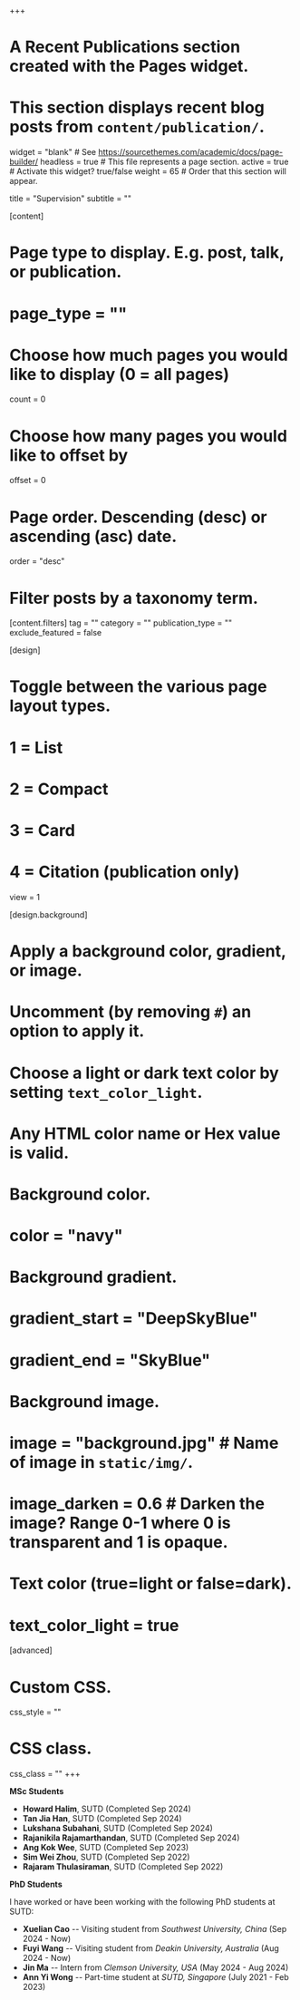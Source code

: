 +++
# A Recent Publications section created with the Pages widget.
# This section displays recent blog posts from `content/publication/`.

widget = "blank"  # See https://sourcethemes.com/academic/docs/page-builder/
headless = true  # This file represents a page section.
active = true  # Activate this widget? true/false
weight = 65  # Order that this section will appear.

title = "Supervision"
subtitle = ""

[content]
  # Page type to display. E.g. post, talk, or publication.
  # page_type = ""
  
  # Choose how much pages you would like to display (0 = all pages)
  count = 0
  
  # Choose how many pages you would like to offset by
  offset = 0

  # Page order. Descending (desc) or ascending (asc) date.
  order = "desc"

  # Filter posts by a taxonomy term.
  [content.filters]
    tag = ""
    category = ""
    publication_type = ""
    exclude_featured = false
  
[design]
  # Toggle between the various page layout types.
  #   1 = List
  #   2 = Compact
  #   3 = Card
  #   4 = Citation (publication only)
  view = 1
  
[design.background]
  # Apply a background color, gradient, or image.
  #   Uncomment (by removing `#`) an option to apply it.
  #   Choose a light or dark text color by setting `text_color_light`.
  #   Any HTML color name or Hex value is valid.
    
  # Background color.
  # color = "navy"
  
  # Background gradient.
  # gradient_start = "DeepSkyBlue"
  # gradient_end = "SkyBlue"
  
  # Background image.
  # image = "background.jpg"  # Name of image in `static/img/`.
  # image_darken = 0.6  # Darken the image? Range 0-1 where 0 is transparent and 1 is opaque.

  # Text color (true=light or false=dark).
  # text_color_light = true  
  
[advanced]
 # Custom CSS. 
 css_style = ""
 
 # CSS class.
 css_class = ""
+++
  
**MSc Students**
  * **Howard Halim**, SUTD (Completed Sep 2024)
  * **Tan Jia Han**, SUTD (Completed Sep 2024)
  * **Lukshana Subahani**, SUTD (Completed Sep 2024)
  * **Rajanikila Rajamarthandan**, SUTD (Completed Sep 2024)
  * **Ang Kok Wee**, SUTD (Completed Sep 2023)
  * **Sim Wei Zhou**, SUTD (Completed Sep 2022)
  * **Rajaram Thulasiraman**, SUTD (Completed Sep 2022)

**PhD Students**

I have worked or have been working with the following PhD students at SUTD:
  * **Xuelian Cao** -- Visiting student from *Southwest University, China* (Sep 2024 - Now)
  * **Fuyi Wang** -- Visiting student from *Deakin University, Australia* (Aug 2024 - Now)
  * **Jin Ma** -- Intern from *Clemson University, USA* (May 2024 - Aug 2024)
  * **Ann Yi Wong** -- Part-time student at *SUTD, Singapore* (July 2021 - Feb 2023)

